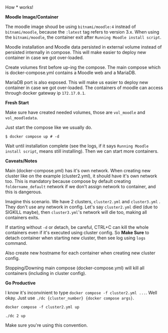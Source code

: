 How * works!

**Moodle Image/Container**

The moodle image shoud be using `bitnami/moodle:4` instead of `bitnami/moodle`, because the `:latest` tag refers to version 3.x. When using the `bitnami/moodle`, the container exit after `Running Moodle install script`.

Moodle installation and Moodle data persisted in external volume instead of persisted internally in compose. This will make easier to deploy new container in case we got over-loaded.

Create volumes first before up-ing the compose. The main compose which is docker-compose.yml contains a Moodle web and a MariaDB.

MariaDB port is also exposed. This will make us easier to deploy new container in case we got over-loaded. The containers of moodle can access through docker gateway ip `172.17.0.1`.

**Fresh Start**

Make sure have created needed volumes, those are `vol_moodle` and `vol_moodledata`.

Just start the compose like we usually do.
```shell
$ docker compose up # -d 
```
Wait until installation complete (see the logs, if it says `Running Moodle install script`, means still installing). Then we can start more containers. 

**Caveats/Notes**

Main (docker-compose.yml) has it's own network. When creating new cluster like on the example (cluster2.yml), it should have it's own network too. This is mandatory because compose by default creating `foldername_default` network if we don't assign network to container, and this is dangerous.

Imagine this scenario. We have 2 clusters, `cluster2.yml` and `cluster3.yml` . They don't use any network in config. Let's say `cluster2.yml` died (due to SIGKILL maybe), then `cluster3.yml`'s network will die too, making all containers exits.

If starting without `-d` or detach, be careful, CTRL+C can kill the whole containers even if it's executed using cluster config. So **Make Sure** to detach container when starting new cluster, then see log using `logs` command.

Also create new hostname for each container when creating new cluster config.

Stopping/Downing main compose (docker-compose.yml) will kill all containers (including in cluster config).

**Go Productive**

I know it's inconvinient to type `docker compose -f cluster2.yml ...`. Well okay. Just use `./dc {cluster_number} {docker compose args}`.

```shell
docker compose -f cluster2.yml up
```

```shell
./dc 2 up
```

Make sure you're using this convention.
